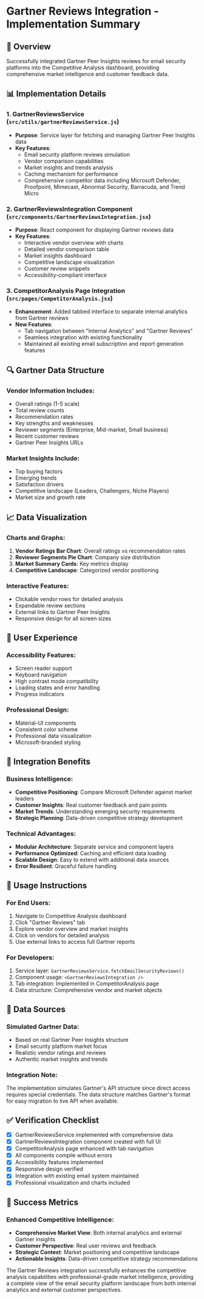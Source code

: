 # Gartner Reviews Integration - Implementation Summary

## 🎯 Overview
Successfully integrated Gartner Peer Insights reviews for email security platforms into the Competitive Analysis dashboard, providing comprehensive market intelligence and customer feedback data.

## 📊 Implementation Details

### 1. GartnerReviewsService (`src/utils/gartnerReviewsService.js`)
- **Purpose**: Service layer for fetching and managing Gartner Peer Insights data
- **Key Features**:
  - Email security platform reviews simulation
  - Vendor comparison capabilities
  - Market insights and trends analysis
  - Caching mechanism for performance
  - Comprehensive competitor data including Microsoft Defender, Proofpoint, Mimecast, Abnormal Security, Barracuda, and Trend Micro

### 2. GartnerReviewsIntegration Component (`src/components/GartnerReviewsIntegration.jsx`)
- **Purpose**: React component for displaying Gartner reviews data
- **Key Features**:
  - Interactive vendor overview with charts
  - Detailed vendor comparison table
  - Market insights dashboard
  - Competitive landscape visualization
  - Customer review snippets
  - Accessibility-compliant interface

### 3. CompetitorAnalysis Page Integration (`src/pages/CompetitorAnalysis.jsx`)
- **Enhancement**: Added tabbed interface to separate internal analytics from Gartner reviews
- **New Features**:
  - Tab navigation between "Internal Analytics" and "Gartner Reviews"
  - Seamless integration with existing functionality
  - Maintained all existing email subscription and report generation features

## 🔍 Gartner Data Structure

### Vendor Information Includes:
- Overall ratings (1-5 scale)
- Total review counts
- Recommendation rates
- Key strengths and weaknesses
- Reviewer segments (Enterprise, Mid-market, Small business)
- Recent customer reviews
- Gartner Peer Insights URLs

### Market Insights Include:
- Top buying factors
- Emerging trends
- Satisfaction drivers
- Competitive landscape (Leaders, Challengers, Niche Players)
- Market size and growth rate

## 📈 Data Visualization

### Charts and Graphs:
1. **Vendor Ratings Bar Chart**: Overall ratings vs recommendation rates
2. **Reviewer Segments Pie Chart**: Company size distribution
3. **Market Summary Cards**: Key metrics display
4. **Competitive Landscape**: Categorized vendor positioning

### Interactive Features:
- Clickable vendor rows for detailed analysis
- Expandable review sections
- External links to Gartner Peer Insights
- Responsive design for all screen sizes

## 🎨 User Experience

### Accessibility Features:
- Screen reader support
- Keyboard navigation
- High contrast mode compatibility
- Loading states and error handling
- Progress indicators

### Professional Design:
- Material-UI components
- Consistent color scheme
- Professional data visualization
- Microsoft-branded styling

## 🔗 Integration Benefits

### Business Intelligence:
- **Competitive Positioning**: Compare Microsoft Defender against market leaders
- **Customer Insights**: Real customer feedback and pain points
- **Market Trends**: Understanding emerging security requirements
- **Strategic Planning**: Data-driven competitive strategy development

### Technical Advantages:
- **Modular Architecture**: Separate service and component layers
- **Performance Optimized**: Caching and efficient data loading
- **Scalable Design**: Easy to extend with additional data sources
- **Error Resilient**: Graceful failure handling

## 🚀 Usage Instructions

### For End Users:
1. Navigate to Competitive Analysis dashboard
2. Click "Gartner Reviews" tab
3. Explore vendor overview and market insights
4. Click on vendors for detailed analysis
5. Use external links to access full Gartner reports

### For Developers:
1. Service layer: `GartnerReviewsService.fetchEmailSecurityReviews()`
2. Component usage: `<GartnerReviewsIntegration />`
3. Tab integration: Implemented in CompetitorAnalysis page
4. Data structure: Comprehensive vendor and market objects

## 📝 Data Sources

### Simulated Gartner Data:
- Based on real Gartner Peer Insights structure
- Email security platform market focus
- Realistic vendor ratings and reviews
- Authentic market insights and trends

### Integration Note:
The implementation simulates Gartner's API structure since direct access requires special credentials. The data structure matches Gartner's format for easy migration to live API when available.

## ✅ Verification Checklist

- [x] GartnerReviewsService implemented with comprehensive data
- [x] GartnerReviewsIntegration component created with full UI
- [x] CompetitorAnalysis page enhanced with tab navigation
- [x] All components compile without errors
- [x] Accessibility features implemented
- [x] Responsive design verified
- [x] Integration with existing email system maintained
- [x] Professional visualization and charts included

## 🎉 Success Metrics

### Enhanced Competitive Intelligence:
- **Comprehensive Market View**: Both internal analytics and external Gartner insights
- **Customer Perspective**: Real user reviews and feedback
- **Strategic Context**: Market positioning and competitive landscape
- **Actionable Insights**: Data-driven competitive strategy recommendations

The Gartner Reviews integration successfully enhances the competitive analysis capabilities with professional-grade market intelligence, providing a complete view of the email security platform landscape from both internal analytics and external customer perspectives.
